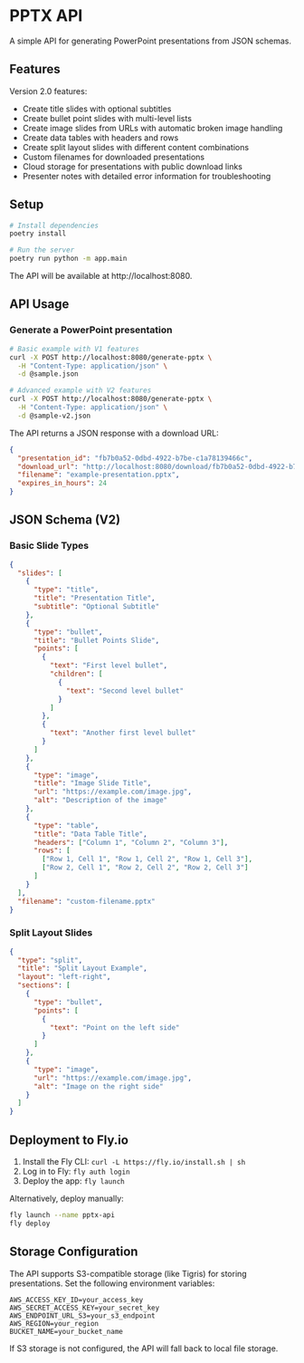 # PPTX API

A simple API for generating PowerPoint presentations from JSON schemas.

## Features

Version 2.0 features:
- Create title slides with optional subtitles
- Create bullet point slides with multi-level lists
- Create image slides from URLs with automatic broken image handling
- Create data tables with headers and rows
- Create split layout slides with different content combinations
- Custom filenames for downloaded presentations
- Cloud storage for presentations with public download links
- Presenter notes with detailed error information for troubleshooting

## Setup

```bash
# Install dependencies
poetry install

# Run the server
poetry run python -m app.main
```

The API will be available at http://localhost:8080.

## API Usage

### Generate a PowerPoint presentation

```bash
# Basic example with V1 features
curl -X POST http://localhost:8080/generate-pptx \
  -H "Content-Type: application/json" \
  -d @sample.json

# Advanced example with V2 features
curl -X POST http://localhost:8080/generate-pptx \
  -H "Content-Type: application/json" \
  -d @sample-v2.json
```

The API returns a JSON response with a download URL:

```json
{
  "presentation_id": "fb7b0a52-0dbd-4922-b7be-c1a78139466c",
  "download_url": "http://localhost:8080/download/fb7b0a52-0dbd-4922-b7be-c1a78139466c",
  "filename": "example-presentation.pptx",
  "expires_in_hours": 24
}
```

## JSON Schema (V2)

### Basic Slide Types

```json
{
  "slides": [
    {
      "type": "title",
      "title": "Presentation Title",
      "subtitle": "Optional Subtitle"
    },
    {
      "type": "bullet",
      "title": "Bullet Points Slide",
      "points": [
        {
          "text": "First level bullet",
          "children": [
            {
              "text": "Second level bullet"
            }
          ]
        },
        {
          "text": "Another first level bullet"
        }
      ]
    },
    {
      "type": "image",
      "title": "Image Slide Title",
      "url": "https://example.com/image.jpg",
      "alt": "Description of the image"
    },
    {
      "type": "table",
      "title": "Data Table Title",
      "headers": ["Column 1", "Column 2", "Column 3"],
      "rows": [
        ["Row 1, Cell 1", "Row 1, Cell 2", "Row 1, Cell 3"],
        ["Row 2, Cell 1", "Row 2, Cell 2", "Row 2, Cell 3"]
      ]
    }
  ],
  "filename": "custom-filename.pptx"
}
```

### Split Layout Slides

```json
{
  "type": "split",
  "title": "Split Layout Example",
  "layout": "left-right",
  "sections": [
    {
      "type": "bullet",
      "points": [
        {
          "text": "Point on the left side"
        }
      ]
    },
    {
      "type": "image",
      "url": "https://example.com/image.jpg",
      "alt": "Image on the right side"
    }
  ]
}
```

## Deployment to Fly.io

1. Install the Fly CLI: `curl -L https://fly.io/install.sh | sh`
2. Log in to Fly: `fly auth login`
3. Deploy the app: `fly launch`

Alternatively, deploy manually:

```bash
fly launch --name pptx-api
fly deploy
```

## Storage Configuration

The API supports S3-compatible storage (like Tigris) for storing presentations. Set the following environment variables:

```
AWS_ACCESS_KEY_ID=your_access_key
AWS_SECRET_ACCESS_KEY=your_secret_key
AWS_ENDPOINT_URL_S3=your_s3_endpoint
AWS_REGION=your_region
BUCKET_NAME=your_bucket_name
```

If S3 storage is not configured, the API will fall back to local file storage.